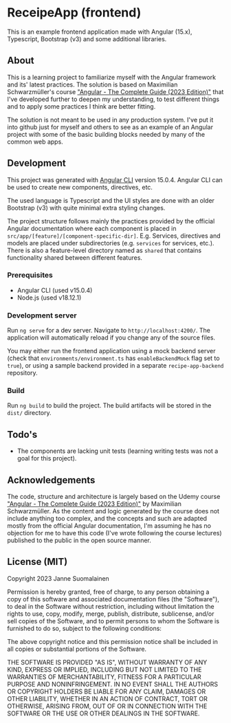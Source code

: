 # ReceipeApp (frontend)

This is an example frontend application made with Angular (15.x), Typescript, Bootstrap (v3) and some additional libraries.

## About

This is a learning project to familiarize myself with the Angular framework and its' latest practices. The solution is based on Maximilian Schwarzmüller's course ["Angular - The Complete Guide (2023 Edition)"](https://www.udemy.com/course/the-complete-guide-to-angular-2) that I've developed further to deepen my understanding, to test different things and to apply some practices I think are better fitting.

The solution is not meant to be used in any production system. I've put it into github just for myself and others to see as an example of an Angular project with some of the basic building blocks needed by many of the common web apps.

## Development

This project was generated with [Angular CLI](https://github.com/angular/angular-cli) version 15.0.4. Angular CLI can be used to create new components, directives, etc.

The used language is Typescript and the UI styles are done with an older Bootstrap (v3) with quite minimal extra styling changes.

The project structure follows mainly the practices provided by the official Angular documentation where each component is placed in `src/app/[feature]/[component-specific-dir]`. E.g. Services, directives and models are placed under subdirectories (e.g. `services` for services, etc.). There is also a feature-level directory named as `shared` that contains functionality shared between different features.

### Prerequisites

- Angular CLI (used v15.0.4)
- Node.js (used v18.12.1)

### Development server

Run `ng serve` for a dev server. Navigate to `http://localhost:4200/`. The application will automatically reload if you change any of the source files.

You may either run the frontend application using a mock backend server (check that `environments/environment.ts` has `enableBackendMock` flag set to `true`), or using a sample backend provided in a separate `recipe-app-backend` repository.

### Build

Run `ng build` to build the project. The build artifacts will be stored in the `dist/` directory.

## Todo's

- The components are lacking unit tests (learning writing tests was not a goal for this project).

## Acknowledgements

The code, structure and architecture is largely based on the Udemy course ["Angular - The Complete Guide (2023 Edition)"](https://www.udemy.com/course/the-complete-guide-to-angular-2) by Maximilian Schwarzmüller. As the content and logic generated by the course does not include anything too complex, and the concepts and such are adapted mostly from the official Angular documentation, I'm assuming he has no objection for me to have this code (I've wrote following the course lectures) published to the public in the open source manner.

## License (MIT)

Copyright 2023 Janne Suomalainen

Permission is hereby granted, free of charge, to any person obtaining a copy of this software and associated documentation files (the "Software"), to deal in the Software without restriction, including without limitation the rights to use, copy, modify, merge, publish, distribute, sublicense, and/or sell copies of the Software, and to permit persons to whom the Software is furnished to do so, subject to the following conditions:

The above copyright notice and this permission notice shall be included in all copies or substantial portions of the Software.

THE SOFTWARE IS PROVIDED "AS IS", WITHOUT WARRANTY OF ANY KIND, EXPRESS OR IMPLIED, INCLUDING BUT NOT LIMITED TO THE WARRANTIES OF MERCHANTABILITY, FITNESS FOR A PARTICULAR PURPOSE AND NONINFRINGEMENT. IN NO EVENT SHALL THE AUTHORS OR COPYRIGHT HOLDERS BE LIABLE FOR ANY CLAIM, DAMAGES OR OTHER LIABILITY, WHETHER IN AN ACTION OF CONTRACT, TORT OR OTHERWISE, ARISING FROM, OUT OF OR IN CONNECTION WITH THE SOFTWARE OR THE USE OR OTHER DEALINGS IN THE SOFTWARE.
